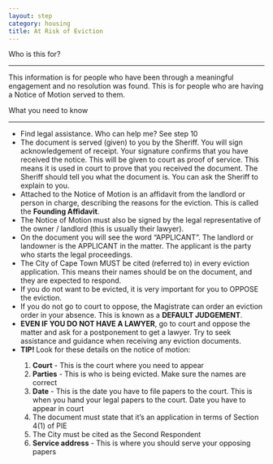 ```yaml
---
layout: step
category: housing
title: At Risk of Eviction
---
```

<div class="intro">
  <div class="header"><i class="fa fa-fw fa-users" aria-hidden="true"></i> Who is this for?</div>
  <hr>
  <div class="content">
    <p>This information is for people who have been through a meaningful engagement and no resolution was found. This is for people who are having a Notice of Motion served to them.</p>
  </div>
</div>

<div class="summary">
  <div class="header"><i class="fa fa-fw fa-exclamation-circle" aria-hidden="true"></i> What you need to know</div>
  <hr>
  <div class="content">
    <ul class="fa-ul">
      <li><i class="fa-li fa fa-search"></i>Find legal assistance. <span role="button" data-toggle="collapse" href="#collapseTen" aria-expanded="true" aria-controls="collapseTen"><a onclick="scrollToDiv('headingTen')">Who can help me?</a></span> <span class="visible-print">See step 10</span></li>
      <li><i class="fa-li fa fa-file-text-o"></i>The document is served (given) to you by the Sheriff. You will sign acknowledgement of receipt. Your signature confirms that you have received the notice. This will be given to court as proof of service. This means it is used in court to prove that you received the document. The Sheriff should tell you what the document is. You can ask the Sheriff to explain to you.</li>
      <li><i class="fa-li fa fa-file-text-o"></i>Attached to the Notice of Motion is an affidavit from the landlord or person in charge, describing the reasons for the eviction. This is called the <strong>Founding Affidavit</strong>.</li>
      <li><i class="fa-li fa fa-gavel"></i>The Notice of Motion must also be signed by the legal representative of the owner / landlord (this is usually their lawyer).</li>
      <li><i class="fa-li fa fa-gavel"></i>On the document you will see the word “APPLICANT”. The landlord or landowner is the APPLICANT in the matter. The applicant is the party who starts the legal proceedings.</li>
      <li><i class="fa-li fa fa-gavel"></i>The City of Cape Town MUST be cited (referred to) in every eviction application.  This means their names should be on the document, and they are expected to respond.</li>
      <li><i class="fa-li fa fa-gavel"></i>If you do not want to be evicted, it is very important for you to OPPOSE the eviction.</li>
      <li><i class="fa-li fa fa-gavel"></i>If you do not go to court to oppose, the Magistrate can order an eviction order in your absence. This is known as a <strong>DEFAULT JUDGEMENT</strong>. </li>
      <li><i class="fa-li fa fa-gavel"></i><strong>EVEN IF YOU DO NOT HAVE A LAWYER</strong>, go to court and oppose the matter and ask for a postponement to get a lawyer. Try to seek assistance and guidance when receiving any eviction documents.</li>
      <li><i class="fa-li fa fa-lightbulb-o"></i><strong>TIP! </strong> Look for these details on the notice of motion:</li>
        <ol>
          <li><strong>Court</strong> - This is the court where you need to appear</li>
		  <li><strong>Parties</strong> - This is who is being evicted. Make sure the names are correct</li>
		  <li><strong>Date</strong> - This is the date you have to file papers to the court. This is when you hand your legal papers to the court. Date you have to appear in court</li>
		  <li>The document must state that it’s an application in terms of Section 4(1) of PIE</li>
		  <li>The City must be cited as the Second Respondent</li>
		  <li><strong>Service address</strong> - This is where you should serve your opposing papers</li>
		</ol>
    </ul>
  </div>
</div>
